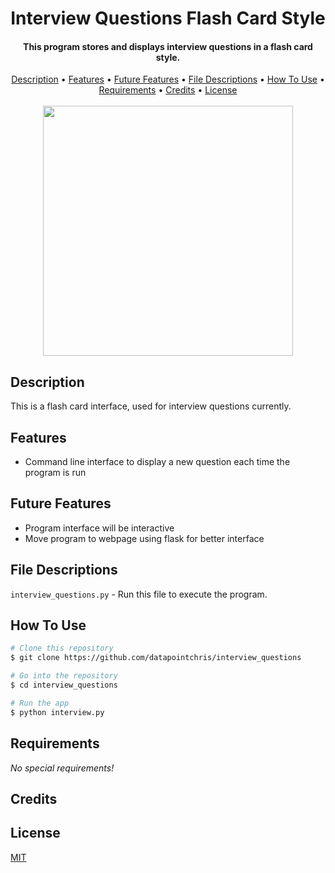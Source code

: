 
<h1 align="center">
  Interview Questions Flash Card Style
  <br>
</h1>

<h4 align="center">This program stores and displays interview questions in a flash card style.<br />
</h4>

<p align="center">
	<a href="#description">Description</a> •
	<a href="#features">Features</a> •
	<a href="#future-features">Future Features</a> •
	<a href="#file-descriptions">File Descriptions</a> •
	<a href="#how-to-use">How To Use</a> •
	<a href="#requirements">Requirements</a> •
	<a href="#credits">Credits</a> •
	<a href="#license">License</a>
<br />
<br />
<img src='images/flashcards.png' height=400>
</p>


## Description

This is a flash card interface, used for interview questions currently.


## Features

* Command line interface to display a new question each time the program is run


## Future Features

* Program interface will be interactive
* Move program to webpage using flask for better interface


## File Descriptions

`interview_questions.py` - Run this file to execute the program.



## How To Use


```bash
# Clone this repository
$ git clone https://github.com/datapointchris/interview_questions

# Go into the repository
$ cd interview_questions

# Run the app
$ python interview.py
```


## Requirements

*No special requirements!*


## Credits


## License

[MIT](https://tldrlegal.com/license/mit-license)